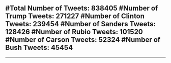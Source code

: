 #Total Number of Tweets: 838405 
#Number of Trump Tweets: 271227
#Number of Clinton Tweets: 239454
#Number of Sanders Tweets: 128426
#Number of Rubio Tweets: 101520
#Number of Carson Tweets: 52324
#Number of Bush Tweets: 45454
---
---
